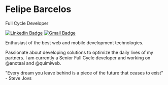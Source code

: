 # Felipe Barcelos

Full Cycle Developer

[![Linkedin Badge](https://img.shields.io/badge/-felipebarcelospro-6633cc?style=flat-square&logo=Linkedin&logoColor=white&link=https://www.linkedin.com/in/felipebarcelospro/)](https://www.linkedin.com/in/felipebarcelospro/) 
[![Gmail Badge](https://img.shields.io/badge/-felipebarcelospro@gmail.com-6633cc?style=flat-square&logo=Gmail&logoColor=white&link=mailto:felipebarcelospro@gmail.com)](mailto:felipebarcelospro@gmail.com)

Enthusiast of the best web and mobile development technologies.

Passionate about developing solutions to optimize the daily lives of my partners. I am currently a Senior Full Cycle developer and working on @anotaai and @quimiweb.

"Every dream you leave behind is a piece of the future that ceases to exist" - Steve Jovs
